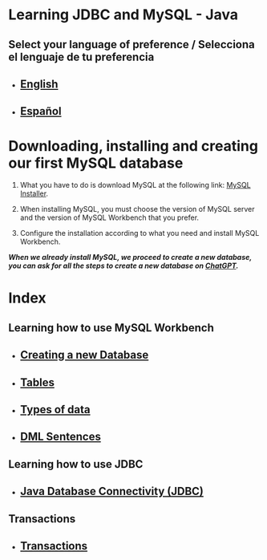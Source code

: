 # Learning JDBC and MySQL - Java

## Select your language of preference / Selecciona el lenguaje de tu preferencia

- ## [English](https://github.com/Jbarseg/Learning-Java-JDBC-and-MySQL/tree/master/index/english)

- ## [Español](https://github.com/Jbarseg/Learning-Java-JDBC-and-MySQL/blob/master/index/espa%C3%B1ol/README.es.md)

# Downloading, installing and creating our first MySQL database

1. What you have to do is download MySQL at the following link: [MySQL Installer](https://dev.mysql.com/downloads/windows/installer/8.0.html).

2. When installing MySQL, you must choose the version of MySQL server and the version of MySQL Workbench that you prefer.

3. Configure the installation according to what you need and install MySQL Workbench.

**_When we already install MySQL, we proceed to create a new database, you can ask for all the steps to create a new database on [ChatGPT](https://chat.openai.com/chat)._**

# Index

## Learning how to use MySQL Workbench

- ## [Creating a new Database](https://github.com/Jbarseg/Learning-Java-JDBC-and-MySQL/blob/master/index/english/README-CREATING-A-NEW-DATABASE.en.md)

- ## [Tables](https://github.com/Jbarseg/Learning-Java-JDBC-and-MySQL/blob/master/index/english/README-TABLES.en.md)

- ## [Types of data](https://github.com/Jbarseg/Learning-Java-JDBC-and-MySQL/blob/master/index/english/README-TYPES-OF-DATA.en.md)

- ## [DML Sentences](https://github.com/Jbarseg/Learning-Java-JDBC-and-MySQL/blob/master/index/english/README-DML-SENTENCES.en.md)

## Learning how to use JDBC

- ## [Java Database Connectivity (JDBC)](https://github.com/Jbarseg/Learning-Java-JDBC-and-MySQL/blob/master/index/english/README-JDBC.en.md)

## Transactions

- ## [Transactions](https://github.com/Jbarseg/Learning-Java-JDBC-and-MySQL/blob/master/index/english/README-TRANSACTIONS.en.md)